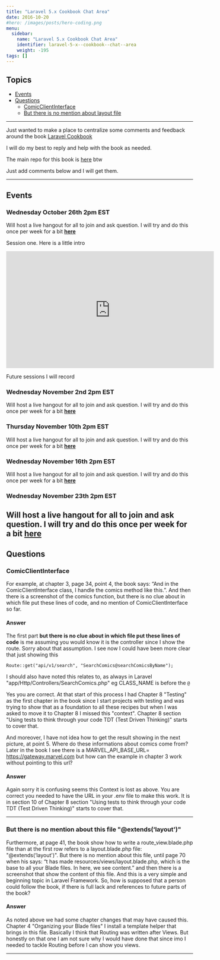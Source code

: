 ```yaml
---
title: "Laravel 5.x Cookbook Chat Area"
date: 2016-10-20
#hero: /images/posts/hero-coding.png
menu:
  sidebar:
    name: "Laravel 5.x Cookbook Chat Area"
    identifier: laravel-5-x--cookbook--chat--area
    weight: -195
tags: []
---
```


## Topics

  * [Events](#events)
  * [Questions](#questions)
    * [ComicClientInterface](#clientinterface)
    * [But there is no mention about layout file](#layout)


---

Just wanted to make a place to centralize some comments and feedback around the book [Laravel Cookbook](https://www.packtpub.com/web-development/laravel-5x-cookbook)

I will do my best to reply and help with the book as needed.

The main repo for this book is [here](https://github.com/alnutile/recipes) btw

Just add comments below and I will get them.

---

<a name="events"></a>
## Events

### Wednesday October 26th 2pm EST 
Will host a live hangout for all to join and ask question. I will try and do this once per week for a bit **[here](https://www.freeconferencecall.com/join/alfrednutile)**


Session one. Here is a little intro 
<iframe width="560" height="315" src="https://www.youtube.com/embed/T_StJKRR6bo" frameborder="0" allowfullscreen></iframe>

Future sessions I will record

### Wednesday November 2nd 2pm EST
Will host a live hangout for all to join and ask question. I will try and do this once per week for a bit **[here](https://www.freeconferencecall.com/join/alfrednutile)**


### Thursday November 10th 2pm EST
Will host a live hangout for all to join and ask question. I will try and do this once per week for a bit **[here](https://www.freeconferencecall.com/join/alfrednutile)**


### Wednesday November 16th 2pm EST
Will host a live hangout for all to join and ask question. I will try and do this once per week for a bit **[here](https://www.freeconferencecall.com/join/alfrednutile)**


### Wednesday November 23th 2pm EST
Will host a live hangout for all to join and ask question. I will try and do this once per week for a bit **[here](https://www.freeconferencecall.com/join/alfrednutile)**
---

<a name="questions"></a>
## Questions


<a name="clientinterface"></a>
### ComicClientInterface
For example, at chapter 3, page 34, point 4, the book says: “And in the ComicClientInterface class, I handle the comics method like this.”. And then there is a screenshot of the comics function, but there is no clue about in which file put these lines of code, and no mention of ComicClientInterface so far. 


#### Answer
The first part **but there is no clue about in which file put these lines of code** is me assuming you would know it is the controller since I show the route. Sorry about that assumption. I see now I could have been more clear that just showing this

```
Route::get("api/v1/search", "SearchComics@searchComicsByName");
```

I should also have noted this relates to, as always in Laravel "app/Http/Controllers/SearchComics.php" eg CLASS_NAME is before the `@` 


Yes you are correct. At that start of this process I had Chapter 8 "Testing" as the first chapter in the book since I start projects with testing and was trying to show that as a foundation to all these recipes but when I was asked to move it to Chapter 8 I missed this "context". Chapter 8 section "Using tests to think through your code TDT (Test Driven Thinking)" starts to cover that. 


And moreover, I have not idea how to get the result showing in the next picture, at point 5. Where do these informations about comics come from?
Later in the book I see there is a MARVEL_API_BASE_URL= https://gateway.marvel.com but how can the example in chapter 3 work without pointing to this url?

#### Answer
Again sorry it is confusing seems this Context is lost as above. You are correct you needed to have the URL in your .env file to make this work. It is in section 10 of Chapter 8 section "Using tests to think through your code TDT (Test Driven Thinking)" starts to cover that. 

--- 

<a name="layout"></a>
### But there is no mention about this file "@extends(‘layout')"
Furthermore, at page 41, the book show how to write a route_view.blade.php file than at the first row refers to a layout.blade.php file: "@extends(‘layout')".
But there is no mention about this file, until page 70 when his says: “t has made resources/views/layout.blade.php, which is the base to all your Blade
files. In here, we see content.” and then there is a screenshot that show the content of this file. And this is a very simple and beginning topic in Laravel Framework.
So, how is supposed that a person could follow the book, if there is full lack and references to future parts of the book?


#### Answer
As noted above we had some chapter changes that may have caused this. Chapter 4 "Organizing your Blade  files" I install a template helper that brings in this file.  Basically I think that Routing was written after Views. But honestly on that one I am not sure why I would have done that since imo I needed to tackle Routing before I can show you views. 


---
